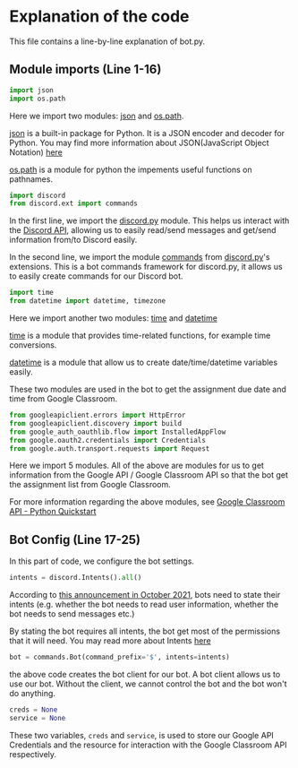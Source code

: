 # Explanation of the code

This file contains a line-by-line explanation of bot.py.

## Module imports (Line 1-16)
```py
import json
import os.path
```
Here we import two modules: [json](https://docs.python.org/3/library/json.html) and [os.path](https://docs.python.org/3/library/os.path.html). 

[json](https://docs.python.org/3/library/json.html) is a built-in package for Python. It is a JSON encoder and decoder for Python. You may find more information about JSON(JavaScript Object Notation) [here](https://json.org/)

[os.path](https://docs.python.org/3/library/os.path.html) is a module for python the impements useful functions on pathnames.

```py
import discord
from discord.ext import commands
```
In the first line, we import the [discord.py](https://discordpy.readthedocs.io/en/stable) module. This helps us interact with the [Discord API](https://discord.com/developers/docs/intro), allowing us to easily read/send messages and get/send information from/to Discord easily.

In the second line, we import the module [commands](https://discordpy.readthedocs.io/en/stable/ext/commands/index.html) from [discord.py](https://discordpy.readthedocs.io/en/stable)'s extensions. This is a bot commands framework for discord.py, it allows us to easily create commands for our Discord bot.

```py
import time
from datetime import datetime, timezone
```
Here we import another two modules: [time](https://docs.python.org/3/library/time.html) and [datetime](https://docs.python.org/3/library/datetime.html)

[time](https://docs.python.org/3/library/time.html) is a module that provides time-related functions, for example time conversions.

[datetime](https://docs.python.org/3/library/datetime.html) is a module that allow us to create date/time/datetime variables easily.

These two modules are used in the bot to get the assignment due date and time from Google Classroom.

```py
from googleapiclient.errors import HttpError
from googleapiclient.discovery import build
from google_auth_oauthlib.flow import InstalledAppFlow
from google.oauth2.credentials import Credentials
from google.auth.transport.requests import Request
```
Here we import 5 modules. All of the above are modules for us to get information from the Google API / Google Classroom API so that the bot get the assignment list from Google Classroom.

For more information regarding the above modules, see [Google Classroom API - Python Quickstart](https://developers.google.com/classroom/quickstart/python)

## Bot Config (Line 17-25)
In this part of code, we configure the bot settings.
```py
intents = discord.Intents().all()
```
According to [this announcement in October 2021](https://support-dev.discord.com/hc/en-us/articles/4404772028055-Message-Content-Privileged-Intent-for-Verified-Bots), bots need to state their intents (e.g. whether the bot needs to read user information, whether the bot needs to send messages etc.) 

By stating the bot requires all intents, the bot get most of the permissions that it will need. You may read more about Intents [here](https://discord.com/developers/docs/topics/gateway#gateway-intents)
```py
bot = commands.Bot(command_prefix='$', intents=intents)
```
the above code creates the bot client for our bot. A bot client allows us to use our bot. Without the client, we cannot control the bot and the bot won't do anything.

```py
creds = None
service = None
```
These two variables, `creds` and `service`, is used to store our Google API Credentials and the resource for interaction with the Google Classroom API respectively.

